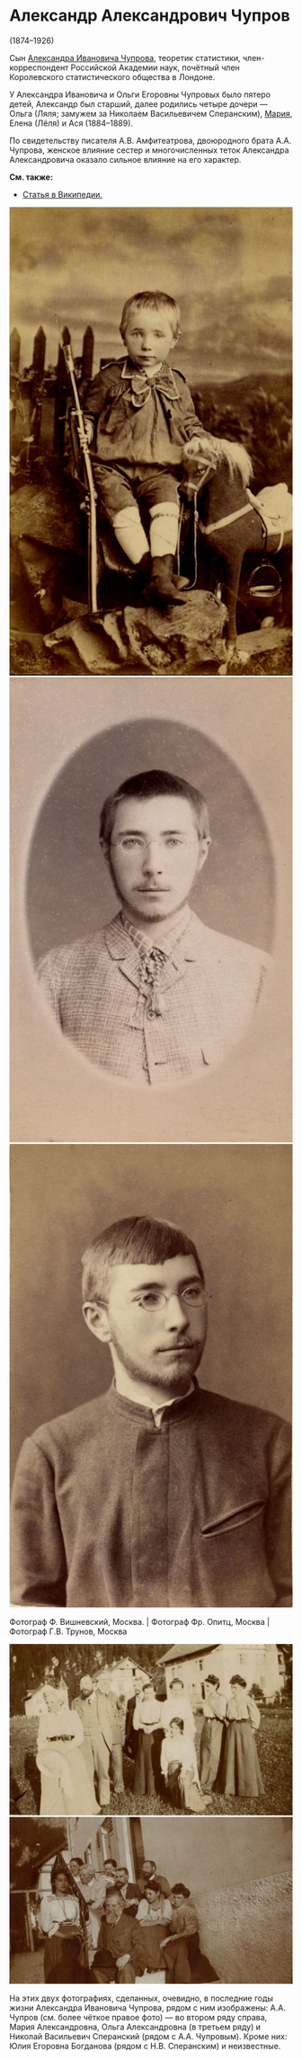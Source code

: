 # Александр Александрович Чупров
(1874–1926)

Сын [Александра Ивановича Чупрова](AICh.md), теоретик статистики, член-корреспондент Российской Академии наук, почётный член Королевского статистического общества в Лондоне.

У Александра Ивановича и Ольги Егоровны Чупровых было пятеро детей, Александр был старший, далее родились четыре дочери — Ольга (Ляля; замужем за Николаем Васильевичем Сперанским), [Мария](MESB.md), Елена (Лёля) и Ася (1884–1889).

По свидетельству писателя А.В. Амфитеатрова, двоюродного брата А.А. Чупрова, женское влияние сестер и многочисленных теток Александра Александровича оказало сильное влияние на его характер.

**См. также:**

- [Статья в Википедии.](https://ru.wikipedia.org/wiki/%D0%A7%D1%83%D0%BF%D1%80%D0%BE%D0%B2,_%D0%90%D0%BB%D0%B5%D0%BA%D1%81%D0%B0%D0%BD%D0%B4%D1%80_%D0%90%D0%BB%D0%B5%D0%BA%D1%81%D0%B0%D0%BD%D0%B4%D1%80%D0%BE%D0%B2%D0%B8%D1%87)

![](../album/img/07-3.jpg) ![](../album/img/26-4.jpg) ![](../album/img/26-2.jpg)

Фотограф Ф. Вишневский, Москва. | Фотограф Фр. Опитц, Москва | Фотограф Г.В. Трунов, Москва

![](../album/img/40-3.jpg) ![](img/AICh_group.jpg)

На этих двух фотографиях, сделанных, очевидно, в последние годы жизни Александра Ивановича Чупрова, рядом с ним изображены: А.А. Чупров (см. более чёткое правое фото) — во втором ряду справа, Мария Александровна, Ольга Александровна (в третьем ряду) и Николай Васильевич Сперанский (рядом с А.А. Чупровым). Кроме них: Юлия Егоровна Богданова (рядом с Н.В. Сперанским) и неизвестные.